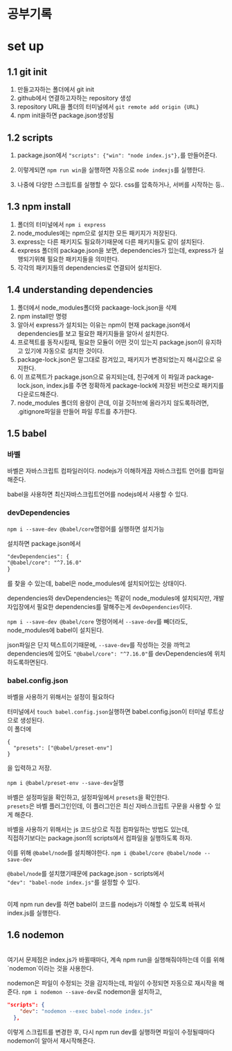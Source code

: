 # 공부기록

# set up

## 1.1 git init

1. 만들고자하는 폴더에서 git init
2. github에서 연결하고자하는 repository 생성
3. repository URL을 폴더의 터미널에서
   `git remote add origin {URL}`
4. npm init을하면 package.json생성됨

## 1.2 scripts

1. package.json에서 `"scripts": {"win": "node index.js"},`를 만들어준다.

2. 이렇게되면 `npm run win`을 실행하면 자동으로 `node indexjs`를 실행한다.
3. 나중에 다양한 스크립트를 실행할 수 있다. css를 압축하거나, 서버를 시작하는 등..

## 1.3 npm install

1. 폴더의 터미널에서 `npm i express`
2. node_modules에는 npm으로 설치한 모든 패키지가 저장된다.
3. express는 다른 패키지도 필요하기때문에 다른 패키지들도 같이 설치된다.
4. express 폴더의 package.json을 보면, dependencies가 있는데, express가 실행되기위해 필요한 패키지들을 의미한다.
5. 각각의 패키지들의 dependencies로 연결되어 설치된다.

## 1.4 understanding dependencies

1. 폴더에서 node_modules폴더와 packaage-lock.json을 삭제
2. npm install만 명령
3. 알아서 express가 설치되는 이유는 npm이 현재 package.json에서 dependencies를 보고 필요한 패키지들을 알아서 설치한다.
4. 프로젝트를 동작시킬때, 필요한 모듈이 어떤 것이 있는지 package.json이 유지하고 있기에 자동으로 설치한 것이다.
5. package-lock.json은 말그대로 잠겨있고, 패키지가 변경되었는지 해시값으로 유지한다.
6. 이 프로젝트가 package.json으로 유지되는데, 친구에게 이 파일과 package-lock.json, index.js를 주면 정확하게 package-lock에 저장된 버전으로 패키지를 다운로드해준다.
7. node_modules 폴더의 용량이 큰데, 이걸 깃허브에 올라가지 않도록하려면, .gitignore파일을 만들어 파일 루트를 추가한다.

## 1.5 babel

### 바벨

바벨은 자바스크립트 컴파일러이다. nodejs가 이해하게끔 자바스크립트 언어를 컴파일해준다.

babel을 사용하면 최신자바스크립트언어를 nodejs에서 사용할 수 있다.

### devDependencies

`npm i --save-dev @babel/core`명령어를 실행하면 설치가능

설치하면 package.json에서

```md
"devDependencies": {
"@babel/core": "^7.16.0"
}
```

를 찾을 수 있는데, babel은 node_modules에 설치되어있는 상태이다.

dependencies와 devDependencies는 똑같이 node_modules에 설치되지만, 개발자입장에서 필요한 dependencies를 말해주는게 `devDependencies`이다.

`npm i --save-dev @babel/core` 명령어에서 `--save-dev`를 빼더라도, node_modules에 babel이 설치된다.

json파일은 단지 텍스트이기때문에, `--save-dev`를 작성하는 것을 까먹고 dependencies에 있어도 `"@babel/core": "^7.16.0"`를 devDependencies에 위치하도록하면된다.

### babel.config.json

바벨을 사용하기 위해서는 설정이 필요하다

터미널에서 `touch babel.config.json`실행하면 babel.config.json이 터미널 루트상으로 생성된다.  
이 폴더에

```
{
  "presets": ["@babel/preset-env"]
}

```

을 입력하고 저장.

`npm i @babel/preset-env --save-dev`실행

바벨은 설정파일을 확인하고, 설정파일에서 `presets`을 확인한다.  
`presets`은 바벨 플러그인인데, 이 플러그인은 최신 자바스크립트 구문을 사용할 수 있게 해준다.

바벨을 사용하기 위해서는 js 코드상으로 직접 컴파일하는 방법도 있는데,  
직접하기보다는 package.json의 scripts에서 컴파일을 실행하도록 하자.

이를 위해 `@babel/node`를 설치해야한다.
`npm i @babel/core @babel/node --save-dev`

`@babel/node`를 설치했기때문에 package.json - scripts에서  
`"dev": "babel-node index.js"`를 설정할 수 있다.

<br>
이제 npm run dev를 하면 babel이 코드를 nodejs가 이해할 수 있도록 바꿔서 index.js를 실행한다.

## 1.6 nodemon

<br>
여기서 문제점은 index.js가 바뀔때마다, 계속 npm run을 실행해줘야하는데 이를 위해 `nodemon`이라는 것을 사용한다.

nodemon은 파일이 수정되는 것을 감지하는데, 파일이 수정되면 자동으로 재시작을 해준다.
`npm i nodemon --save-dev`로 nodemon을 설치하고,

```json
"scripts": {
    "dev": "nodemon --exec babel-node index.js"
  },
```

이렇게 스크립트를 변경한 후, 다시 npm run dev를 실행하면 파일이 수정될때마다 nodemon이 알아서 재시작해준다.

